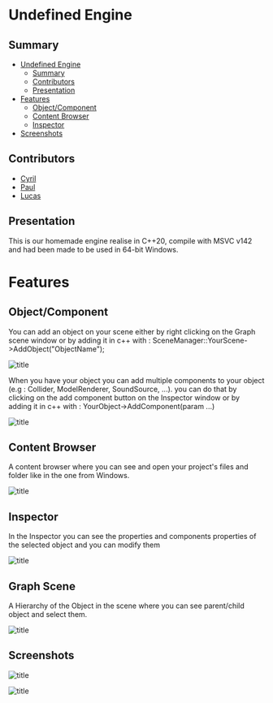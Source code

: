 
# Undefined Engine

## Summary

- [Undefined Engine](#undefined-engine)
  - [Summary](#summary)
  - [Contributors](#contributors)
  - [Presentation](#presentation)
- [Features](#features)
  - [Object/Component](#objectcomponent)
  - [Content Browser](#content-browser)
  - [Inspector](#inspector)
- [Screenshots](#screenshots)

## Contributors

- [Cyril](https://gitlabstudents.isartintra.com/c.khalil)
- [Paul](https://gitlabstudents.isartintra.com/p.bussy)
- [Lucas](https://gitlabstudents.isartintra.com/l.sarrazin)
  
## Presentation

This is our homemade engine realise in C++20, compile with MSVC v142 and had been made to be used in 64-bit Windows.

# Features

## Object/Component

You can add an object on your scene either by right clicking on the Graph scene window or by adding it in c++ with : SceneManager::YourScene->AddObject("ObjectName");

![title](screenshots/object.png)

When you have your object you can add multiple components to your object (e.g : Collider, ModelRenderer, SoundSource, ...). you can do that by clicking on the add component button on the Inspector window or by adding it in c++ with : YourObject->AddComponent<PointLight>(param ...)

![title](screenshots/component.png)

## Content Browser 

A content browser where you can see and open your project's files and folder like in the one from Windows.

![title](screenshots/content.png)

## Inspector

In the Inspector you can see the properties and components properties of the selected object and you can modify them

![title](screenshots/inspector.png)

## Graph Scene

A Hierarchy of the Object in the scene where you can see parent/child object and select them.

![title](screenshots/hierarchy.png)

## Screenshots

![title](screenshots/editor.png)

![title](screenshots/point_light.png)